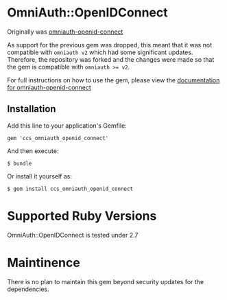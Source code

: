 # OmniAuth::OpenIDConnect

Originally was [omniauth-openid-connect](https://github.com/m0n9oose/omniauth_openid_connect)

As support for the previous gem was dropped, this meant that it was not compatible with `omniauth v2` which had some significant updates. Therefore, the repository was forked and the changes were made so that the gem is compatible with `omniauth >= v2`.

For full instructions on how to use the gem, please view the [documentation for omniauth-openid-connect](https://github.com/m0n9oose/omniauth_openid_connect#readme)

## Installation

Add this line to your application's Gemfile:

    gem 'ccs_omniauth_openid_connect'

And then execute:

    $ bundle

Or install it yourself as:

    $ gem install ccs_omniauth_openid_connect

# Supported Ruby Versions
OmniAuth::OpenIDConnect is tested under 2.7

# Maintinence
There is no plan to maintain this gem beyond security updates for the dependencies. 